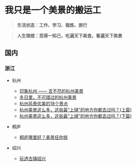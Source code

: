 # 我只是一个美景的搬运工

> **生活状态：工作、学习、锻炼、旅行**

> **人生理想：觅得一知己，吃遍天下美食，看遍天下美景**

## 国内

### 浙江

* 杭州
  - [印象杭州 —— 言不尽的杭州美景](http://bbs.tianya.cn/post-travel-453810-1.shtml)
  - [冬日里，不可错过的杭州美景](http://www.gotohz.com/raiders/lxyj/201601/t20160111_140131.shtml)
  - [杭州风景优美的18个景点](http://baijiahao.baidu.com/s?id=1574995555084159&wfr=spider&for=pc)
  - [杭州美景这么多，这些最“上镜”的地方你都去过吗？(上篇)](http://you.ctrip.com/travels/hangzhou14/3499567.html)
  - [杭州美景这么多，这些最“上镜”的地方你都去过吗？(下篇)](http://you.ctrip.com/travels/hangzhou14/3503051.html)

* 桐庐
  - [桐庐哪里好？美景任你挑](https://www.baidu.com/s?wd=%E6%A1%90%E5%BA%90%E7%BE%8E%E6%99%AF&pn=10&oq=%E6%A1%90%E5%BA%90%E7%BE%8E%E6%99%AF&ie=utf-8&usm=2&rsv_idx=1&rsv_pq=f96cbd73000519d7&rsv_t=2ab3yVCYdki5A%2BZcK%2FguBEIESDMefbTIc3tcx9kIaYTeafWErilAHhI5sjg&rsv_page=1)
  

* 绍兴
  - [玩透古镇绍兴](http://mp.weixin.qq.com/s/MbdrpZ0jC3crG0zavdFsEA)

